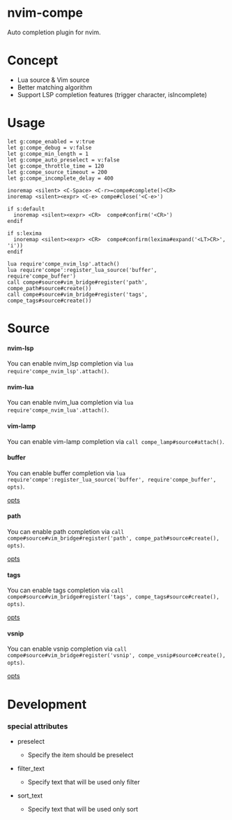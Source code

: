 # nvim-compe

Auto completion plugin for nvim.


# Concept

- Lua source & Vim source
- Better matching algorithm
- Support LSP completion features (trigger character, isIncomplete)


# Usage

```viml
let g:compe_enabled = v:true
let g:compe_debug = v:false
let g:compe_min_length = 1
let g:compe_auto_preselect = v:false
let g:compe_throttle_time = 120
let g:compe_source_timeout = 200
let g:compe_incomplete_delay = 400

inoremap <silent> <C-Space> <C-r>=compe#complete()<CR>
inoremap <silent><expr> <C-e> compe#close('<C-e>')

if s:default
  inoremap <silent><expr> <CR>  compe#confirm('<CR>')
endif

if s:lexima
  inoremap <silent><expr> <CR>  compe#confirm(lexima#expand('<LT>CR>', 'i'))
endif

lua require'compe_nvim_lsp'.attach()
lua require'compe':register_lua_source('buffer', require'compe_buffer')
call compe#source#vim_bridge#register('path', compe_path#source#create())
call compe#source#vim_bridge#register('tags', compe_tags#source#create())
```


# Source

#### nvim-lsp
You can enable nvim_lsp completion via `lua require'compe_nvim_lsp'.attach()`.

#### nvim-lua
You can enable nvim_lua completion via `lua require'compe_nvim_lua'.attach()`.

#### vim-lamp
You can enable vim-lamp completion via `call compe_lamp#source#attach()`.

#### buffer
You can enable buffer completion via `lua require'compe':register_lua_source('buffer', require'compe_buffer', opts)`.

[opts](https://github.com/hrsh7th/nvim-compe/wiki#get_metadata)

#### path
You can enable path completion via `call compe#source#vim_bridge#register('path', compe_path#source#create(), opts)`.

[opts](https://github.com/hrsh7th/nvim-compe/wiki#get_metadata)

#### tags
You can enable tags completion via `call compe#source#vim_bridge#register('tags', compe_tags#source#create(), opts)`.

[opts](https://github.com/hrsh7th/nvim-compe/wiki#get_metadata)

#### vsnip
You can enable vsnip completion via `call compe#source#vim_bridge#register('vsnip', compe_vsnip#source#create(), opts)`.

[opts](https://github.com/hrsh7th/nvim-compe/wiki#get_metadata)


# Development

### special attributes

- preselect
  - Specify the item should be preselect

- filter_text
  - Specify text that will be used only filter

- sort_text
  - Specify text that will be used only sort

